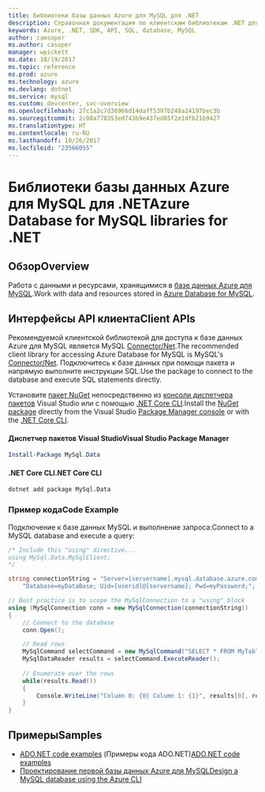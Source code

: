 ```yaml
---
title: Библиотеки базы данных Azure для MySQL для .NET
description: Справочная документация по клиентским библиотекам .NET для базы данных Azure для MySQL
keywords: Azure, .NET, SDK, API, SQL, database, MySQL
author: camsoper
ms.author: casoper
manager: wpickett
ms.date: 10/19/2017
ms.topic: reference
ms.prod: azure
ms.technology: azure
ms.devlang: dotnet
ms.service: mysql
ms.custom: devcenter, svc-overview
ms.openlocfilehash: 27c1a2c7d36966d14daff5397b248a24197bec3b
ms.sourcegitcommit: 2c08a778353ed743b9e437ed85f2e1dfb21b9427
ms.translationtype: HT
ms.contentlocale: ru-RU
ms.lasthandoff: 10/26/2017
ms.locfileid: "23566055"
---
```

# <a name="azure-database-for-mysql-libraries-for-net"></a><span data-ttu-id="fc00b-104">Библиотеки базы данных Azure для MySQL для .NET</span><span class="sxs-lookup"><span data-stu-id="fc00b-104">Azure Database for MySQL libraries for .NET</span></span>

## <a name="overview"></a><span data-ttu-id="fc00b-105">Обзор</span><span class="sxs-lookup"><span data-stu-id="fc00b-105">Overview</span></span>

<span data-ttu-id="fc00b-106">Работа с данными и ресурсами, хранящимися в [базе данных Azure для MySQL](/azure/mysql/overview).</span><span class="sxs-lookup"><span data-stu-id="fc00b-106">Work with data and resources stored in [Azure Database for MySQL](/azure/mysql/overview).</span></span>

## <a name="client-apis"></a><span data-ttu-id="fc00b-107">Интерфейсы API клиента</span><span class="sxs-lookup"><span data-stu-id="fc00b-107">Client APIs</span></span>

<span data-ttu-id="fc00b-108">Рекомендуемой клиентской библиотекой для доступа к базе данных Azure для MySQL является MySQL [Connector/Net](https://dev.mysql.com/doc/connector-net/en).</span><span class="sxs-lookup"><span data-stu-id="fc00b-108">The recommended client library for accessing Azure Database for MySQL is MySQL's [Connector/Net](https://dev.mysql.com/doc/connector-net/en).</span></span> <span data-ttu-id="fc00b-109">Подключитесь к базе данных при помощи пакета и напрямую выполните инструкции SQL.</span><span class="sxs-lookup"><span data-stu-id="fc00b-109">Use the package to connect to the database and execute SQL statements directly.</span></span> 

<span data-ttu-id="fc00b-110">Установите [пакет NuGet](https://www.nuget.org/packages/MySql.Data) непосредственно из [консоли диспетчера пакетов][PackageManager] Visual Studio или с помощью [.NET Core CLI][DotNetCLI].</span><span class="sxs-lookup"><span data-stu-id="fc00b-110">Install the [NuGet package](https://www.nuget.org/packages/MySql.Data) directly from the Visual Studio [Package Manager console][PackageManager] or with the [.NET Core CLI][DotNetCLI].</span></span>

#### <a name="visual-studio-package-manager"></a><span data-ttu-id="fc00b-111">Диспетчер пакетов Visual Studio</span><span class="sxs-lookup"><span data-stu-id="fc00b-111">Visual Studio Package Manager</span></span>

```powershell
Install-Package MySql.Data
```

#### <a name="net-core-cli"></a><span data-ttu-id="fc00b-112">.NET Core CLI</span><span class="sxs-lookup"><span data-stu-id="fc00b-112">.NET Core CLI</span></span>

```bash
dotnet add package MySql.Data
```

### <a name="code-example"></a><span data-ttu-id="fc00b-113">Пример кода</span><span class="sxs-lookup"><span data-stu-id="fc00b-113">Code Example</span></span>

<span data-ttu-id="fc00b-114">Подключение к базе данных MySQL и выполнение запроса:</span><span class="sxs-lookup"><span data-stu-id="fc00b-114">Connect to a MySQL database and execute a query:</span></span>

```csharp
/* Include this "using" directive...
using MySql.Data.MySqlClient;
*/

string connectionString = "Server=[servername].mysql.database.azure.com; " +
    "Database=myDataBase; Uid=[userid]@[servername]; Pwd=myPassword;";

// Best practice is to scope the MySqlConnection to a "using" block
using (MySqlConnection conn = new MySqlConnection(connectionString))
{
    // Connect to the database
    conn.Open();

    // Read rows
    MySqlCommand selectCommand = new MySqlCommand("SELECT * FROM MyTable", conn);
    MySqlDataReader results = selectCommand.ExecuteReader();
    
    // Enumerate over the rows
    while(results.Read())
    {
        Console.WriteLine("Column 0: {0} Column 1: {1}", results[0], results[1]);
    }
}
```

## <a name="samples"></a><span data-ttu-id="fc00b-115">Примеры</span><span class="sxs-lookup"><span data-stu-id="fc00b-115">Samples</span></span>

- <span data-ttu-id="fc00b-116">[ADO.NET code examples](/dotnet/framework/data/adonet/ado-net-code-examples) (Примеры кода ADO.NET)</span><span class="sxs-lookup"><span data-stu-id="fc00b-116">[ADO.NET code examples](/dotnet/framework/data/adonet/ado-net-code-examples)</span></span>
- [<span data-ttu-id="fc00b-117">Проектирование первой базы данных Azure для MySQL</span><span class="sxs-lookup"><span data-stu-id="fc00b-117">Design a MySQL database using the Azure CLI</span></span>](https://docs.microsoft.com/azure/mysql/tutorial-design-database-using-cli) 

[PackageManager]: https://docs.microsoft.com/nuget/tools/package-manager-console
[DotNetCLI]: https://docs.microsoft.com/dotnet/core/tools/dotnet-add-package
